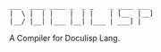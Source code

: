 <!--
(dl
    (section-meta
        (title Doculisp)
        (author jason-kerney)
        (include
            (CLI ./cli.md)
            (*Next ./next.md)
            (Language ../../lang/docs/readme/_main.md)
            (Project ../../lang/docs/prj/_main.dlisp)
        )
    )
)
-->

```
___  ____ ____ _  _ _    _ ____ ___
|  \ |  | |    |  | |    | [__  |__]
|__/ |__| |___ |__| |___ | ___] |
```

A Compiler for Doculisp Lang.

<!--
(dl
    (content
        (toc
            (label Table of Contents)
            (style numbered-labeled)
        )
    )
)
-->